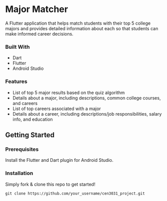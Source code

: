 # Major Matcher

A Flutter application that helps match students with their top 5 college majors and provides detailed information about each so that students can make informed career decisions.

### Built With
* Dart
* Flutter
* Android Studio

### Features
* List of top 5 major results based on the quiz algorithm
* Details about a major, including descriptions, common college courses, and careers
* List of top careers associated with a major
* Details about a career, including descriptions/job responsibilities, salary info, and education

## Getting Started
### Prerequisites
Install the Flutter and Dart plugin for Android Studio.

### Installation
Simply fork & clone this repo to get started!

`git clone https://github.com/your_username/cen3031_project.git`




